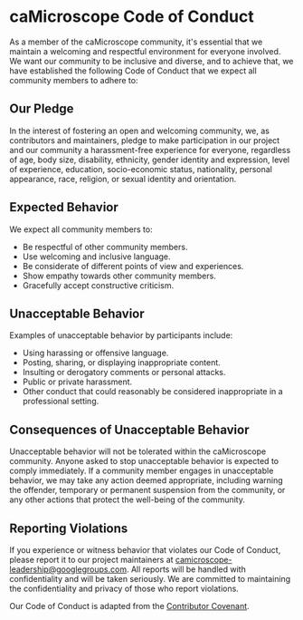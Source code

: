 # caMicroscope Code of Conduct

As a member of the caMicroscope community, it's essential that we maintain a welcoming and respectful environment for everyone involved. We want our community to be inclusive and diverse, and to achieve that, we have established the following Code of Conduct that we expect all community members to adhere to:

## Our Pledge

In the interest of fostering an open and welcoming community, we, as contributors and maintainers, pledge to make participation in our project and our community a harassment-free experience for everyone, regardless of age, body size, disability, ethnicity, gender identity and expression, level of experience, education, socio-economic status, nationality, personal appearance, race, religion, or sexual identity and orientation.

## Expected Behavior

We expect all community members to:
- Be respectful of other community members.
- Use welcoming and inclusive language.
- Be considerate of different points of view and experiences.
- Show empathy towards other community members.
- Gracefully accept constructive criticism.

## Unacceptable Behavior

Examples of unacceptable behavior by participants include:
- Using harassing or offensive language.
- Posting, sharing, or displaying inappropriate content.
- Insulting or derogatory comments or personal attacks.
- Public or private harassment.
- Other conduct that could reasonably be considered inappropriate in a professional setting.

## Consequences of Unacceptable Behavior

Unacceptable behavior will not be tolerated within the caMicroscope community. Anyone asked to stop unacceptable behavior is expected to comply immediately. If a community member engages in unacceptable behavior, we may take any action deemed appropriate, including warning the offender, temporary or permanent suspension from the community, or any other actions that protect the well-being of the community.

## Reporting Violations

If you experience or witness behavior that violates our Code of Conduct, please report it to our project maintainers at [camicroscope-leadership@googlegroups.com](mailto:camicroscope-leadership@googlegroups.com). All reports will be handled with confidentiality and will be taken seriously. We are committed to maintaining the confidentiality and privacy of those who report violations.

Our Code of Conduct is adapted from the [Contributor Covenant](https://contributor-covenant.org/version/2/0/code_of_conduct/).
